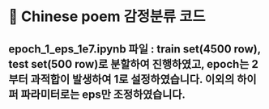 # 🎨 Chinese poem 감정분류 코드

## epoch_1_eps_1e7.ipynb 파일 : train set(4500 row), test set(500 row)로 분할하여 진행하였고, epoch는 2부터 과적합이 발생하여 1로 설정하였습니다. 이외의 하이퍼 파라미터로는 eps만 조정하였습니다. 
